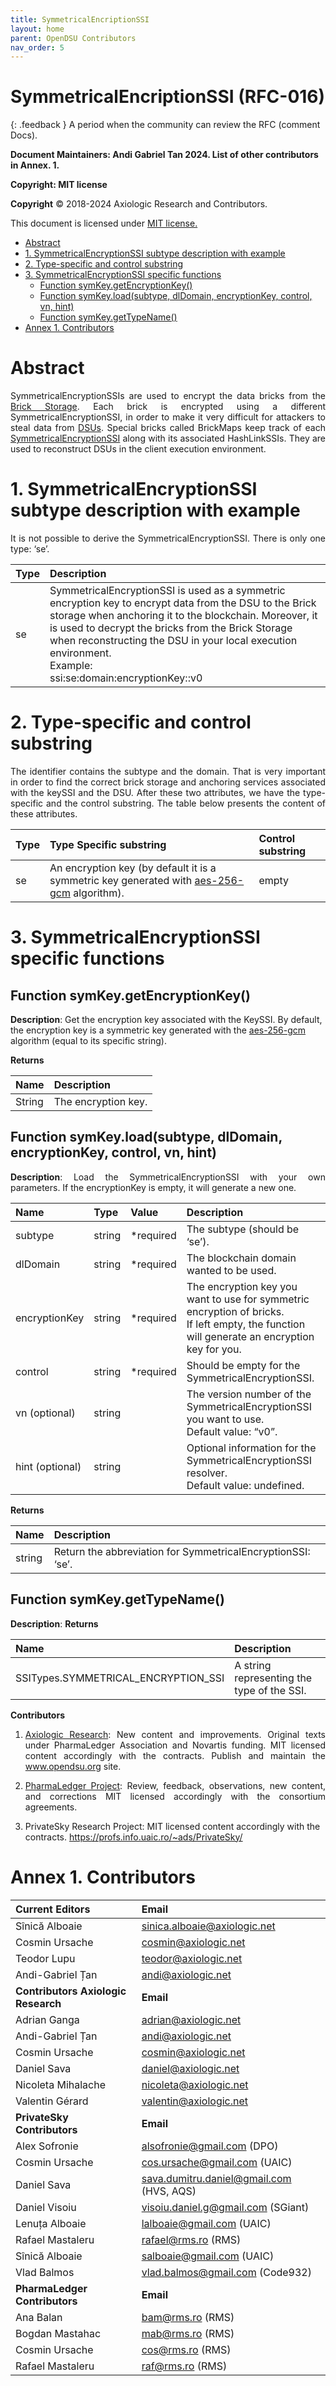 ```yaml
---
title: SymmetricalEncriptionSSI 
layout: home
parent: OpenDSU Contributors
nav_order: 5
---
```



# **SymmetricalEncriptionSSI (RFC-016)**

{: .feedback }
A period when the community can review the RFC (comment Docs).


**Document Maintainers: Andi Gabriel Tan 2024. List of other contributors in Annex. 1.**

**Copyright: MIT license**

 **Copyright** © 2018-2024 Axiologic Research and Contributors.

This document is licensed under [MIT license.](https://en.wikipedia.org/wiki/MIT_License)

<!-- TOC -->
* [Abstract](#abstract)
* [1. SymmetricalEncryptionSSI subtype description with example](#1-symmetricalencryptionssi-subtype-description-with-example)
* [2. Type-specific and control substring](#2-type-specific-and-control-substring)
* [3. SymmetricalEncryptionSSI specific functions](#3-symmetricalencryptionssi-specific-functions)
  * [Function symKey.getEncryptionKey()](#function-symkeygetencryptionkey)
  * [Function symKey.load(subtype, dlDomain, encryptionKey, control, vn, hint)](#function-symkeyloadsubtype-dldomain-encryptionkey-control-vn-hint)
  * [Function symKey.getTypeName()](#function-symkeygettypename)
* [Annex 1. Contributors](#annex-1-contributors)
<!-- TOC -->




# **Abstract**

<p style='text-align: justify;'>SymmetricalEncryptionSSIs are used to encrypt the data bricks from the <a href="https://www.opendsu.org/pages/concepts/Brick-Storages-(RFC-003).html">Brick Storage</a>. Each brick is encrypted using a different SymmetricalEncryptionSSI, in order to make it very difficult for attackers to steal data from <a href="https://www.opendsu.org/pages/concepts/DSU-Introduction-(RFC-001).html">DSUs</a>. Special bricks called BrickMaps keep track of each <a href="https://www.opendsu.org/pages/contributors/HashLinkSSI,-SignedHashLinkSSI-(RFC-015).html">SymmetricalEncryptionSSI</a> along with its associated HashLinkSSIs. They are used to reconstruct DSUs in the client execution environment.
</p>

# **1. SymmetricalEncryptionSSI subtype description with example**

<p style='text-align: justify;'>It is not possible to derive the SymmetricalEncryptionSSI. There is only one type: ‘se’.</p>

| **Type**  | **Description**                                                                                                                                                                                                                                                                                                                                |
|:----------|:-----------------------------------------------------------------------------------------------------------------------------------------------------------------------------------------------------------------------------------------------------------------------------------------------------------------------------------------------|
| se        | SymmetricalEncryptionSSI is used as a symmetric encryption key to encrypt data from the DSU to the Brick storage when anchoring it to the blockchain. Moreover, it is used to decrypt the bricks from the Brick Storage when reconstructing the DSU in your local execution environment. <br/> Example:  <br/> ssi:se:domain:encryptionKey::v0 |


# **2. Type-specific and control substring**

<p style='text-align: justify;'>The identifier contains the subtype and the domain. That is very important in order to find the correct brick storage and anchoring services associated with the keySSI and the DSU. After these two attributes, we have the type-specific and the control substring. The table below presents the content of these attributes.
</p>

| **Type**  | **Type Specific substring**                                                                                                                                    | **Control substring**  |
|:----------|:---------------------------------------------------------------------------------------------------------------------------------------------------------------|:-----------------------|
| se        | An encryption key (by default it is a symmetric key generated with  <a href="https://en.wikipedia.org/wiki/Galois/Counter_Mode">aes-256-gcm</a>  algorithm).   | empty                  |


# **3. SymmetricalEncryptionSSI specific functions**

## **Function symKey.getEncryptionKey()**

<p style='text-align: justify;'>

<b>Description</b>: Get the encryption key associated with the KeySSI. By default, the encryption key is a symmetric key generated with the <a href="https://en.wikipedia.org/wiki/Galois/Counter_Mode">aes-256-gcm</a> algorithm (equal to its specific string).
</p>

**Returns** 

| **Name** | **Description**     |
|:---------|:--------------------|
| String   | The encryption key. |


## **Function symKey.load(subtype, dlDomain, encryptionKey, control, vn, hint)**

<p style='text-align: justify;'><b>Description</b>: Load the SymmetricalEncryptionSSI with your own parameters. If the encryptionKey is empty, it will generate a new one.
</p>


| **Name**         | **Type**     | **Value**    | **Description**                                                                                                                                    |
|:-----------------|:-------------|:-------------|:---------------------------------------------------------------------------------------------------------------------------------------------------|
| subtype          | string       | *required    | The subtype (should be ‘se’).                                                                                                                      |
| dlDomain         | string       | *required    | The blockchain domain wanted to be used.                                                                                                           |
| encryptionKey    | string       | *required    | The encryption key you want to use for symmetric encryption of bricks. <br/> If left empty, the function will generate an encryption key for you.  |
| control          | string       | *required    | Should be empty for the SymmetricalEncryptionSSI.                                                                                                  |
| vn (optional)    | string       |              | The version number of the SymmetricalEncryptionSSI you want to use.<br/> Default value: “v0”.                                                      |
| hint (optional)  | string       |              | Optional information for the SymmetricalEncryptionSSI resolver. <br/> Default value: undefined.                                                    |


**Returns** 

| **Name**  | **Description**                                             |
|:----------|:------------------------------------------------------------|
| string    | Return the abbreviation for SymmetricalEncryptionSSI: ‘se’. |




## **Function symKey.getTypeName()**
**Description**:
**Returns** 


| **Name**                            | **Description**                                              |
|:------------------------------------|:-------------------------------------------------------------|
| SSITypes.SYMMETRICAL_ENCRYPTION_SSI | A string representing the type of the SSI.                   |


**Contributors**


1. <p style='text-align: justify;'><a href="https://www.axiologic.net/">Axiologic Research</a>: New content and improvements. Original texts under PharmaLedger Association and Novartis funding. MIT licensed content accordingly with the contracts. Publish and maintain the <a href="https://www.opendsu.org/">www.opendsu.org</a> site.

2. <p style='text-align: justify;'><a href="https://pharmaledger.org/">PharmaLedger Project</a>: Review, feedback, observations, new content, and corrections MIT licensed accordingly with the consortium agreements.

3. PrivateSky Research Project: MIT licensed content accordingly with the contracts. 
<a href="https://profs.info.uaic.ro/~ads/PrivateSky/"> https://profs.info.uaic.ro/~ads/PrivateSky/</a>



# **Annex 1. Contributors**

| **Current Editors**                  | **Email**                                |
|:-------------------------------------|:-----------------------------------------|
| Sînică Alboaie                       | sinica.alboaie@axiologic.net             |
| Cosmin Ursache                       | cosmin@axiologic.net                     |
| Teodor Lupu                          | teodor@axiologic.net                     |
| Andi-Gabriel Țan                     | andi@axiologic.net                       |
| **Contributors Axiologic Research**  | **Email**                                |
| Adrian Ganga                         | adrian@axiologic.net                     |
| Andi-Gabriel Țan                     | andi@axiologic.net                       |
| Cosmin Ursache                       | cosmin@axiologic.net                     |
| Daniel Sava                          | daniel@axiologic.net                     |
| Nicoleta Mihalache                   | nicoleta@axiologic.net                   |
| Valentin Gérard                      | valentin@axiologic.net                   |
| **PrivateSky Contributors**          | **Email**                                |
| Alex Sofronie                        | alsofronie@gmail.com (DPO)               |
| Cosmin Ursache                       | cos.ursache@gmail.com (UAIC)             |
| Daniel Sava                          | sava.dumitru.daniel@gmail.com (HVS, AQS) |
| Daniel Visoiu                        | visoiu.daniel.g@gmail.com (SGiant)       |
| Lenuța Alboaie                       | lalboaie@gmail.com (UAIC)                |
| Rafael Mastaleru                     | rafael@rms.ro (RMS)                      |
| Sînică Alboaie                       | salboaie@gmail.com (UAIC)                |
| Vlad Balmos                          | vlad.balmos@gmail.com (Code932)          |
| **PharmaLedger Contributors**        | **Email**                                |
| Ana Balan                            | bam@rms.ro (RMS)                         |
| Bogdan Mastahac                      | mab@rms.ro (RMS)                         |
| Cosmin Ursache                       | cos@rms.ro (RMS)                         |
| Rafael Mastaleru                     | raf@rms.ro (RMS)                         |


